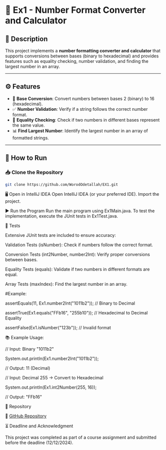 # 🚀 Ex1 - Number Format Converter and Calculator

## 📜 Description  
This project implements a **number formatting converter and calculator** that supports conversions between bases (binary to hexadecimal) and provides features such as equality checking, number validation, and finding the largest number in an array.

---

## ⚙️ Features  
- 🔄 **Base Conversion**: Convert numbers between bases 2 (binary) to 16 (hexadecimal).  
- ✅ **Number Validation**: Verify if a string follows the correct number format.  
- 🟰 **Equality Checking**: Check if two numbers in different bases represent the same value.  
- 📊 **Find Largest Number**: Identify the largest number in an array of formatted strings.  

---

## 🚀 How to Run  

### 📥 Clone the Repository  
```bash
git clone https://github.com/WorodOdetallah/EX1.git
```
🖥️ Open in IntelliJ IDEA
Open IntelliJ IDEA (or your preferred IDE).
Import the project.

▶️ Run the Program
Run the main program using Ex1Main.java.
To test the implementation, execute the JUnit tests in Ex1Test.java.

🧪 Tests

Extensive JUnit tests are included to ensure accuracy:

Validation Tests (isNumber): Check if numbers follow the correct format.

Conversion Tests (int2Number, number2Int): Verify proper conversions between bases.

Equality Tests (equals): Validate if two numbers in different formats are equal.

Array Tests (maxIndex): Find the largest number in an array.

#Example:

assertEquals(11, Ex1.number2Int("1011b2")); // Binary to Decimal

assertTrue(Ex1.equals("FFb16", "255b10")); // Hexadecimal to Decimal Equality

assertFalse(Ex1.isNumber("123b")); // Invalid format

📚 Example Usage:

// Input: Binary "1011b2"

System.out.println(Ex1.number2Int("1011b2")); 

// Output: 11 (Decimal)

// Input: Decimal 255 -> Convert to Hexadecimal

System.out.println(Ex1.int2Number(255, 16)); 

// Output: "FFb16"

📂 Repository

🔗 [GitHub Repository](https://github.com/WorodOdetallah/EX1)


⏳ Deadline and Acknowledgment

This project was completed as part of a course assignment and submitted before the deadline (12/12/2024).


